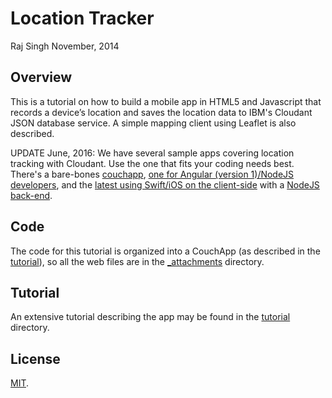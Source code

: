 # Location Tracker
Raj Singh
November, 2014

## Overview

This is a tutorial on how to build a mobile app in HTML5 and Javascript that records a device’s location and saves the location data to IBM's Cloudant JSON database service. A simple mapping client using Leaflet is also described. 

UPDATE June, 2016:  We have several sample apps covering location tracking with Cloudant. Use the one that fits your coding needs best. There's a bare-bones [couchapp](https://github.com/cloudant-labs/location-tracker-couchapp/), [one for Angular (version 1)/NodeJS developers](https://github.com/cloudant-labs/location-tracker-nodejs), and the [latest using Swift/iOS on the client-side](https://github.com/ibm-cds-labs/location-tracker-client-swift) with a [NodeJS back-end](https://github.com/ibm-cds-labs/location-tracker-server-nodejs/).
## Code

The code for this tutorial is organized into a CouchApp (as described in the [tutorial](./tutorial)), so all the web files are in the [_attachments](./_attachments) directory.

## Tutorial

An extensive tutorial describing the app may be found in the [tutorial](./tutorial) directory.

## License

[MIT](http://opensource.org/licenses/MIT).
